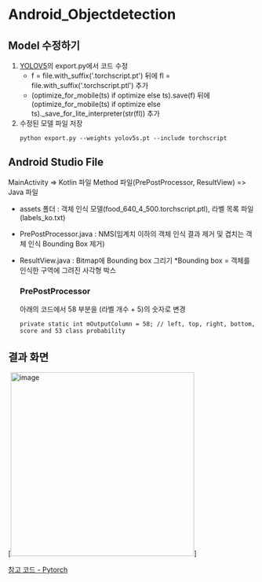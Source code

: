 # Android_Objectdetection

## Model 수정하기
1. [YOLOV5](https://github.com/ultralytics/yolov5)의 export.py에서 코드 수정
   - f = file.with_suffix('.torchscript.pt') 뒤에 fl = file.with_suffix('.torchscript.ptl') 추가
   - (optimize_for_mobile(ts) if optimize else ts).save(f) 뒤에 (optimize_for_mobile(ts) if optimize else ts)._save_for_lite_interpreter(str(fl)) 추가
2. 수정된 모델 파일 저장
   ```
   python export.py --weights yolov5s.pt --include torchscript
   ```


## Android Studio File

MainActivity => Kotlin 파일
Method 파일(PrePostProcessor, ResultView) => Java 파일

- assets 폴더 : 객체 인식 모델(food_640_4_500.torchscript.ptl), 라벨 목록 파일(labels_ko.txt)
- PrePostProcessor.java : NMS(임계치 이하의 객체 인식 결과 제거 및 겹치는 객체 인식 Bounding Box 제거)
- ResultView.java : Bitmap에 Bounding box 그리기
  *Bounding box = 객체를 인식한 구역에 그려진 사각형 박스

  ### PrePostProcessor
  아래의 코드에서 58 부분을 (라벨 개수 + 5)의 숫자로 변경
  ```
  private static int mOutputColumn = 58; // left, top, right, bottom, score and 53 class probability
  ```

## 결과 화면
[<img width="374" alt="image" src="https://github.com/Hong1270/Android_Objectdetection/assets/82353544/a1ffb5e1-6bfc-4205-afdc-27e3c2fbbc08">]

[참고 코드 - Pytorch](https://discuss.pytorch.kr/t/yolo5/379)
